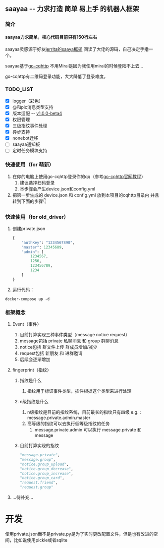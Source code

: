 ## saayaa -- 力求打造 简单 易上手 的机器人框架

### 简介

#### **saayaa力求简单，核心代码目前只有150行左右**

saayaa灵感源于好友[jerrita的saaya框架](https://github.com/jerrita/saaya) 阅读了大佬的源码，自己决定手撸一个。

saayaa基于[go-cqhttp](https://github.com/Mrs4s/go-cqhttp) 不用Mirai是因为我使用mirai的时候登陆不上去...

go-cqhttp有二维码登录功能，大大降低了登录难度。

### TODO_LIST

- [x] logger（彩色）
- [x] @和pic消息类型支持
- [x] 版本适配 -- [v1.0.0-beta4](https://github.com/Mrs4s/go-cqhttp/releases/tag/v1.0.0-beta4)
- [x] 权限管理
- [x] 三级指纹事件处理
- [x] 异步支持
- [x] nonebot迁移
- [ ] saayaa通知板
- [ ] 定时任务模块支持

### 快速使用（for 萌新）

1. 在你的电脑上使用go-cqhttp登录你的qq（参考[go-cqhttp官网教程](https://github.com/Mrs4s/go-cqhttp)）
   1. 建议选择扫码登录
   2. 本步骤会产生device.json和config.yml
2. 把第一步生成的 device.json 和 config.yml 放到本项目的cqhttp目录内 并且转到下面的步骤👇

### 快速使用（for old_driver）

1. 创建private.json
   
   ```python
   {
       "authKey": "1234567890",
       "master": 12345689,
       "admin": [
           1234567,
           1256,
           123456789,
           1234
       ]
   }
   ```

2. 运行代码：

```
docker-compose up -d
```

### 框架概念

1. Event（事件）
   
   1. 目前打算实现三种事件类型（message notice request）
   2. message包括 private 私聊消息 和 group 群聊消息
   3. notice包括 群文件上传 群成员增加/减少
   4. request包括 新朋友 和 进群邀请
   5. 后续会逐渐增加

2. fingerprint（指纹）
   
   1. 指纹是什么
      
      1. 指纹用于标识事件类型，插件根据这个类型来进行处理
   
   2. n级指纹是什么
      
      1. n级指纹是目前的指纹系统，目前最长的指纹只有四级 e.g. : message.private.admin.master
      2. 高等级的指纹可以去执行低等级指纹的任务
         1. message.private.admin 可以执行 message.private 和 message
   
   3. 目前打算实现的指纹
      
      ```python
      "message.private",
      "message.group",
      "notice.group_upload",
      "notice.group_decrease",
      "notice.group_increase",
      "notice.group_card",
      "request.friend",
      "request.group"
      ```

3. ...待补充...

# 开发

使用private.json而不是private.py是为了实时更改配置文件，但是也有改进的空间，比如说使用pickle或者sqlite